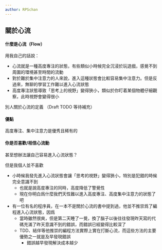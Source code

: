 ```yaml
---
author: RPSchan
---
```


## 關於心流

#### 什麼是心流（Flow）
用我自己的話說：
- 心流就是一種高度專注的狀態，有些類似小時候完全沉浸於玩遊戲，感覺不到周圍的環境甚至時間的流動
- 對於難於集中注意力的人來說，進入這種狀態會比較容易集中注意力。但是反過來，無聊的學習工作難以進入心流狀態
- 高度專注狀態導致「思考上的視野」變得狹小，類似於你盯着某個物體仔細觀察，此時視野會變得很小

別人關於心流的定義
（Draft TODO 等待補充）

#### 優點
高度專注、集中注意力是優秀且稀有的

#### 你是否喜歡/相信心流動
甚至想辦法讓自己容易進入心流狀態？

但是我個人並不喜歡
- 小時候我發先進入心流狀態會讓「思考的視野」變得狹小，特別是犯錯的時候完全意識不到
    - 也就是說高度專注的同時，高度降低了警覺性
    - 現在你明白爲什麼我們天性難以進入高度專注、高度集中注意力的狀態了吧
- 有一位有名的程序員，在一本不是關於心流的書中提到過，他並不推崇爲了編程進入心流狀態，因爲
    - 當時雖然很爽，但是第二天睡了一覺，換了腦子以後往往發現昨天寫的代碼充滿了昨天意識不到的錯誤，而錯誤已經變得比較深了
    - TDD、結伴等他推崇的編程方法實際上實在打斷心流，而這些方法的主要優勢之一就是及早發現錯誤
        - 錯誤越早發現解決成本越少





















        